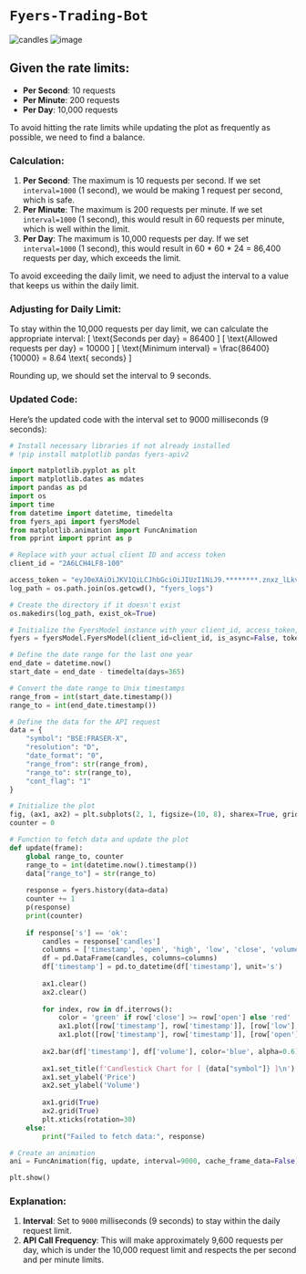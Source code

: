 # `Fyers-Trading-Bot`

![candles](https://github.com/imvickykumar999/Fyers-Trading-Bot/assets/50515418/7a2765c1-602c-4f9a-979b-30d619e1a61b)
![image](https://github.com/imvickykumar999/Fyers-Trading-Bot/assets/50515418/1dae288a-4268-493a-8663-b3b95cb5858c)

Given the rate limits:
---

- **Per Second**: 10 requests
- **Per Minute**: 200 requests
- **Per Day**: 10,000 requests

To avoid hitting the rate limits while updating the plot as frequently as possible, we need to find a balance. 

### Calculation:
1. **Per Second**: The maximum is 10 requests per second. If we set `interval=1000` (1 second), we would be making 1 request per second, which is safe.
2. **Per Minute**: The maximum is 200 requests per minute. If we set `interval=1000` (1 second), this would result in 60 requests per minute, which is well within the limit.
3. **Per Day**: The maximum is 10,000 requests per day. If we set `interval=1000` (1 second), this would result in 60 * 60 * 24 = 86,400 requests per day, which exceeds the limit.

To avoid exceeding the daily limit, we need to adjust the interval to a value that keeps us within the daily limit.

### Adjusting for Daily Limit:
To stay within the 10,000 requests per day limit, we can calculate the appropriate interval:
\[ \text{Seconds per day} = 86400 \]
\[ \text{Allowed requests per day} = 10000 \]
\[ \text{Minimum interval} = \frac{86400}{10000} = 8.64 \text{ seconds} \]

Rounding up, we should set the interval to 9 seconds.

### Updated Code:
Here’s the updated code with the interval set to 9000 milliseconds (9 seconds):

```python
# Install necessary libraries if not already installed
# !pip install matplotlib pandas fyers-apiv2

import matplotlib.pyplot as plt
import matplotlib.dates as mdates
import pandas as pd
import os
import time
from datetime import datetime, timedelta
from fyers_api import fyersModel
from matplotlib.animation import FuncAnimation
from pprint import pprint as p

# Replace with your actual client ID and access token
client_id = "2A6LCH4LF8-100"

access_token = "eyJ0eXAiOiJKV1QiLCJhbGciOiJIUzI1NiJ9.********.znxz_lLkv6QOCe2M2VpEnVTPdnYIgRheTculur_Kpac"
log_path = os.path.join(os.getcwd(), "fyers_logs")

# Create the directory if it doesn't exist
os.makedirs(log_path, exist_ok=True)

# Initialize the FyersModel instance with your client_id, access_token, and enable async mode
fyers = fyersModel.FyersModel(client_id=client_id, is_async=False, token=access_token, log_path=log_path)

# Define the date range for the last one year
end_date = datetime.now()
start_date = end_date - timedelta(days=365)

# Convert the date range to Unix timestamps
range_from = int(start_date.timestamp())
range_to = int(end_date.timestamp())

# Define the data for the API request
data = {
    "symbol": "BSE:FRASER-X",
    "resolution": "D",
    "date_format": "0",
    "range_from": str(range_from),
    "range_to": str(range_to),
    "cont_flag": "1"
}

# Initialize the plot
fig, (ax1, ax2) = plt.subplots(2, 1, figsize=(10, 8), sharex=True, gridspec_kw={'height_ratios': [3, 1]})
counter = 0

# Function to fetch data and update the plot
def update(frame):
    global range_to, counter
    range_to = int(datetime.now().timestamp())
    data["range_to"] = str(range_to)
    
    response = fyers.history(data=data)
    counter += 1
    p(response)
    print(counter)
    
    if response['s'] == 'ok':
        candles = response['candles']
        columns = ['timestamp', 'open', 'high', 'low', 'close', 'volume']
        df = pd.DataFrame(candles, columns=columns)
        df['timestamp'] = pd.to_datetime(df['timestamp'], unit='s')
        
        ax1.clear()
        ax2.clear()
        
        for index, row in df.iterrows():
            color = 'green' if row['close'] >= row['open'] else 'red'
            ax1.plot([row['timestamp'], row['timestamp']], [row['low'], row['high']], color='black')
            ax1.plot([row['timestamp'], row['timestamp']], [row['open'], row['close']], color=color, linewidth=5)
        
        ax2.bar(df['timestamp'], df['volume'], color='blue', alpha=0.6)
        
        ax1.set_title(f'Candlestick Chart for [ {data["symbol"]} ]\n')
        ax1.set_ylabel('Price')
        ax2.set_ylabel('Volume')
        
        ax1.grid(True)
        ax2.grid(True)
        plt.xticks(rotation=30)
    else:
        print("Failed to fetch data:", response)

# Create an animation
ani = FuncAnimation(fig, update, interval=9000, cache_frame_data=False)  # Update every 9 seconds

plt.show()
```

### Explanation:
1. **Interval**: Set to `9000` milliseconds (9 seconds) to stay within the daily request limit.
2. **API Call Frequency**: This will make approximately 9,600 requests per day, which is under the 10,000 request limit and respects the per second and per minute limits.
